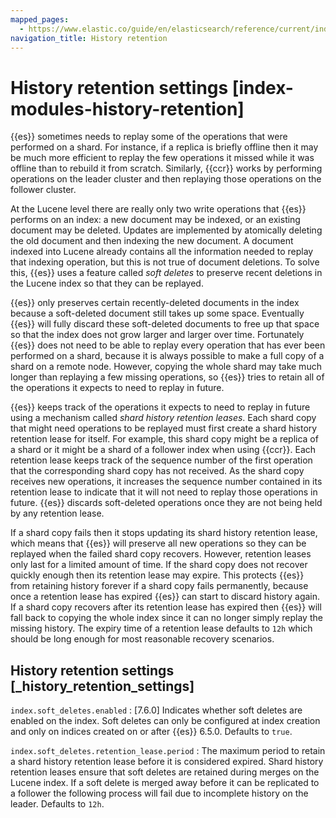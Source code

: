 ```yaml
---
mapped_pages:
  - https://www.elastic.co/guide/en/elasticsearch/reference/current/index-modules-history-retention.html
navigation_title: History retention
---
```


# History retention settings [index-modules-history-retention]

{{es}} sometimes needs to replay some of the operations that were performed on a shard. For instance, if a replica is briefly offline then it may be much more efficient to replay the few operations it missed while it was offline than to rebuild it from scratch. Similarly, {{ccr}} works by performing operations on the leader cluster and then replaying those operations on the follower cluster.

At the Lucene level there are really only two write operations that {{es}} performs on an index: a new document may be indexed, or an existing document may be deleted. Updates are implemented by atomically deleting the old document and then indexing the new document. A document indexed into Lucene already contains all the information needed to replay that indexing operation, but this is not true of document deletions. To solve this, {{es}} uses a feature called *soft deletes* to preserve recent deletions in the Lucene index so that they can be replayed.

{{es}} only preserves certain recently-deleted documents in the index because a soft-deleted document still takes up some space. Eventually {{es}} will fully discard these soft-deleted documents to free up that space so that the index does not grow larger and larger over time. Fortunately {{es}} does not need to be able to replay every operation that has ever been performed on a shard, because it is always possible to make a full copy of a shard on a remote node. However, copying the whole shard may take much longer than replaying a few missing operations, so {{es}} tries to retain all of the operations it expects to need to replay in future.

{{es}} keeps track of the operations it expects to need to replay in future using a mechanism called *shard history retention leases*. Each shard copy that might need operations to be replayed must first create a shard history retention lease for itself. For example, this shard copy might be a replica of a shard or it might be a shard of a follower index when using {{ccr}}. Each retention lease keeps track of the sequence number of the first operation that the corresponding shard copy has not received. As the shard copy receives new operations, it increases the sequence number contained in its retention lease to indicate that it will not need to replay those operations in future. {{es}} discards soft-deleted operations once they are not being held by any retention lease.

If a shard copy fails then it stops updating its shard history retention lease, which means that {{es}} will preserve all new operations so they can be replayed when the failed shard copy recovers. However, retention leases only last for a limited amount of time. If the shard copy does not recover quickly enough then its retention lease may expire. This protects {{es}} from retaining history forever if a shard copy fails permanently, because once a retention lease has expired {{es}} can start to discard history again. If a shard copy recovers after its retention lease has expired then {{es}} will fall back to copying the whole index since it can no longer simply replay the missing history. The expiry time of a retention lease defaults to `12h` which should be long enough for most reasonable recovery scenarios.


## History retention settings [_history_retention_settings]

`index.soft_deletes.enabled`
:   [7.6.0] Indicates whether soft deletes are enabled on the index. Soft deletes can only be configured at index creation and only on indices created on or after {{es}} 6.5.0. Defaults to `true`.

`index.soft_deletes.retention_lease.period`
:   The maximum period to retain a shard history retention lease before it is considered expired. Shard history retention leases ensure that soft deletes are retained during merges on the Lucene index. If a soft delete is merged away before it can be replicated to a follower the following process will fail due to incomplete history on the leader. Defaults to `12h`.

